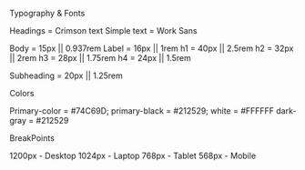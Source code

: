 Typography & Fonts

Headings = Crimson text
Simple text = Work Sans

Body = 15px || 0.937rem
Label = 16px || 1rem
h1 = 40px || 2.5rem
h2 = 32px || 2rem
h3 = 28px || 1.75rem
h4 = 24px || 1.5rem

Subheading = 20px || 1.25rem


Colors

Primary-color = #74C69D;
primary-black = #212529;
white = #FFFFFF
dark-gray = #212529


BreakPoints

1200px - Desktop
1024px - Laptop
768px - Tablet
568px - Mobile
